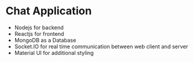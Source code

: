 # Chat Application

- Nodejs for backend
- Reactjs for frontend
- MongoDB as a Database
- Socket.IO for real time communication between web client and server
- Material UI for additional styling